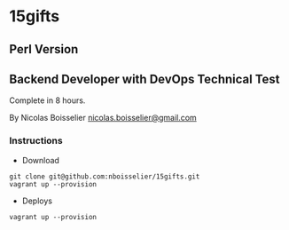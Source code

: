 15gifts
=======

Perl Version
------------

Backend Developer with DevOps Technical Test
--------------------------------------------

Complete in 8 hours.

By Nicolas Boisselier <nicolas.boisselier@gmail.com>

### Instructions ###

* Download
~~~
git clone git@github.com:nboisselier/15gifts.git
vagrant up --provision
~~~

* Deploys
~~~
vagrant up --provision
~~~

